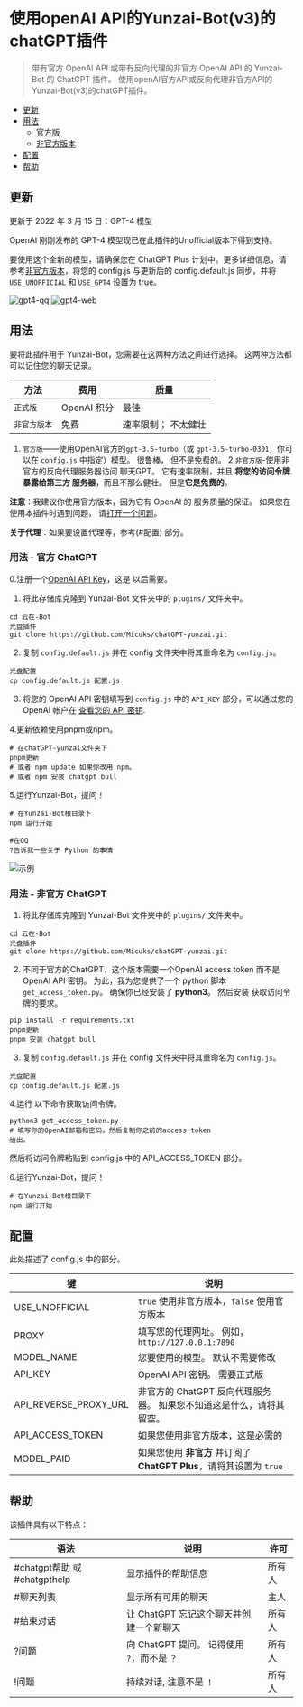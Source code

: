 # 使用openAI API的Yunzai-Bot(v3)的chatGPT插件
> 带有官方 OpenAI API 或带有反向代理的非官方 OpenAI API 的 Yunzai-Bot 的 ChatGPT 插件。
> 使用openAI官方API或反向代理非官方API的Yunzai-Bot(v3)的chatGPT插件。

- [更新](#更新)
- [用法](#用法)
     - [官方版](#用法---官方-chatgpt)
     - [非官方版本](#用法---非官方-chatgpt)
- [配置](#配置)
- [帮助](#帮助)

## 更新
更新于 2022 年 3 月 15 日：GPT-4 模型

OpenAI 刚刚发布的 GPT-4 模型现已在此插件的Unofficial版本下得到支持。

要使用这个全新的模型，请确保您在 ChatGPT Plus 计划中。更多详细信息，请参考[非官方版本](#用法---非官方-chatgpt)，将您的 config.js 与更新后的 config.default.js 同步，并将 `USE_UNOFFICIAL` 和 `USE_GPT4` 设置为 true。

![gpt4-qq](docs/gpt4-qq.png)
![gpt4-web](docs/gpt4-web.png)

## 用法

要将此插件用于 Yunzai-Bot，您需要在这两种方法之间进行选择。
这两种方法都可以记住您的聊天记录。

| 方法 | 费用 | 质量 |
|---|---|---|
|`正式版`| OpenAI 积分 | 最佳 |
|`非官方版本` | 免费 | 速率限制； 不太健壮 |

1. `官方版`——使用OpenAI官方的`gpt-3.5-turbo`（或
    `gpt-3.5-turbo-0301`，你可以在 `config.js` 中指定）模型。 很鲁棒，
    但不是免费的。
2.`非官方版`-使用非官方的反向代理服务器访问
    聊天GPT。 它有速率限制，并且 **将您的访问令牌暴露给第三方
    服务器**，而且不那么健壮。 但是**它是免费的**。

**注意**：我建议你使用官方版本，因为它有 OpenAI 的
服务质量的保证。 如果您在使用本插件时遇到问题，
请[打开一个问题](https://github.com/Micuks/chatGPT-yunzai/issues)。

**关于代理**：如果要设置代理等，参考(#配置)
部分。

### 用法 - 官方 ChatGPT

0.注册一个[OpenAI API Key](https://platform.openai.com/overview)，这是
以后需要。

1. 将此存储库克隆到 Yunzai-Bot 文件夹中的 `plugins/` 文件夹中。
```狂欢
cd 云在-Bot
光盘插件
git clone https://github.com/Micuks/chatGPT-yunzai.git
```

2. 复制 `config.default.js` 并在 config 文件夹中将其重命名为 `config.js`。
```狂欢
光盘配置
cp config.default.js 配置.js
```

3. 将您的 OpenAI API 密钥填写到 `config.js` 中的 `API_KEY` 部分，可以通过您的 OpenAI 帐户在 [查看您的 API 密钥](https://platform.openai.com/account/api-keys ).

4.更新依赖使用pnpm或npm。
```狂欢
# 在chatGPT-yunzai文件夹下
pnpm更新
# 或者 npm update 如果你改用 npm。
# 或者 npm 安装 chatgpt bull
```

5.运行Yunzai-Bot，提问！
```狂欢
# 在Yunzai-Bot根目录下
npm 运行开始
```

```
#在QQ
?告诉我一些关于 Python 的事情
```
![示例](./docs/example.png)

### 用法 - 非官方 ChatGPT

1. 将此存储库克隆到 Yunzai-Bot 文件夹中的 `plugins/` 文件夹中。
```狂欢
cd 云在-Bot
光盘插件
git clone https://github.com/Micuks/chatGPT-yunzai.git
```

2. 不同于官方的ChatGPT，这个版本需要一个OpenAI access token
而不是 OpenAI API 密钥。 为此，我为您提供了一个 python 脚本
`get_access_token.py`。 确保你已经安装了 **python3**。 然后安装
获取访问令牌的要求。
```狂欢
pip install -r requirements.txt
pnpm更新
pnpm 安装 chatgpt bull
```

3. 复制 `config.default.js` 并在 config 文件夹中将其重命名为 `config.js`。
```狂欢
光盘配置
cp config.default.js 配置.js
```

4.运行
以下命令获取访问令牌。
```狂欢
python3 get_access_token.py
# 填写你的OpenAI邮箱和密码，然后复制你之前的access token
给出。
```

然后将访问令牌粘贴到 config.js 中的 API_ACCESS_TOKEN 部分。

6.运行Yunzai-Bot，提问！
```狂欢
# 在Yunzai-Bot根目录下
npm 运行开始
```

## 配置

此处描述了 config.js 中的部分。

| 键 | 说明 |
|---|---|
| USE_UNOFFICIAL | `true` 使用非官方版本，`false` 使用官方版本 |
| PROXY | 填写您的代理网址。 例如，`http://127.0.0.1:7890` |
| MODEL_NAME| 您要使用的模型。 默认不需要修改 |
| API_KEY | OpenAI API 密钥。 需要正式版 |
| API_REVERSE_PROXY_URL | 非官方的 ChatGPT 反向代理服务器。 如果您不知道这是什么，请将其留空。 |
| API_ACCESS_TOKEN | 如果您使用非官方版本，这是必需的 |
| MODEL_PAID | 如果您使用 **非官方** 并订阅了 **ChatGPT Plus**，请将其设置为 `true` |

## 帮助

该插件具有以下特点：

| 语法 | 说明 | 许可 |
|---|---|---|
| #chatgpt帮助 或 #chatgpthelp | 显示插件的帮助信息 | 所有人 |
| #聊天列表 | 显示所有可用的聊天 | 主人 |
| #结束对话 | 让 ChatGPT 忘记这个聊天并创建一个新聊天 | 所有人 |
| ?问题 | 向 ChatGPT 提问。 记得使用 `?`，而不是 `？` | 所有人 |
| !问题 | 持续对话, 注意不是 `！` | 所有人 |
